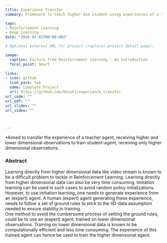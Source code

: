 ```yaml
---
title: Experience Transfer 
summary: Framework to teach higher-dim student using experiences of a teacher.

tags:
- Reinforcement Learning
- Deep Learning
date: "2020-01-01T00:00:00Z"

# Optional external URL for project (replaces project detail page).

image:
  caption: Picture from Reinforcement Learning - An Introduction
  focal_point: Smart
  
links:
- icon: github
  icon_pack: fab
  name: Complete Project
  url: https://github.com/khush3/experience_transfer
url_code: ""
url_pdf: ""
url_slides: ""
url_video: ""



---
```

•Aimed to transfer the experience of a teacher agent, receiving higher and lower dimensional observations to train student-agent, receiving only higher dimensional observations.

### Abstract
Learning directly from higher dimensional data like video stream is known to be a difficult problem to tackle in Reinforcement Learning. Learning directly from higher dimensional data can also be very time consuming. Imitation learning can be used in such cases to avoid random policy initializations. However, to use imitation learning, one needs to generate experience from an (expert) agent. A human (expert) agent generating these experience, needs to follow a set of ground rules to stick to the IID-data assumption needed to ensure stability in training. \
One method to avoid the cumbersome process of setting the ground rules, could be to use an (expert) agent, trained on lower dimensional observations. Training on lower dimensional data is known to be computationally efficient and less time consuming<!--[Citation needed] -->. The experience of this trained agent can hence be used to train the higher dimensional agent.
